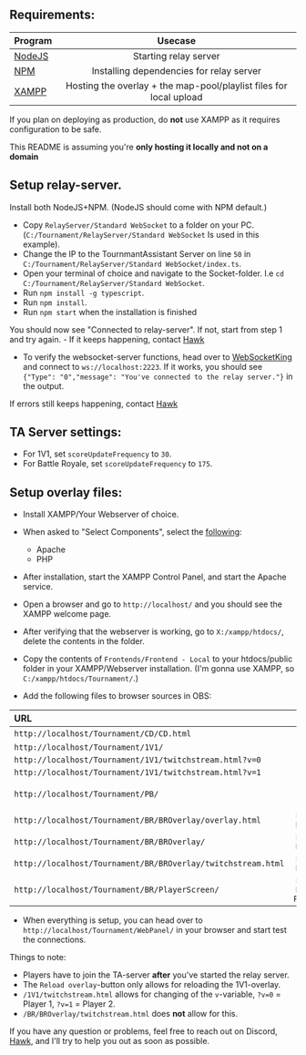 ## Requirements:
| Program | Usecase  |
| :--- | :---: |
| [NodeJS](https://nodejs.org/en/download/) | Starting relay server |
| [NPM](https://docs.npmjs.com/downloading-and-installing-node-js-and-npm) | Installing dependencies for relay server |
| [XAMPP](https://www.apachefriends.org/download.html) | Hosting the overlay + the map-pool/playlist files for local upload |

If you plan on deploying as production, do **not** use XAMPP as it requires configuration to be safe. 

This README is assuming you're **only hosting it locally and not on a domain**

## Setup relay-server.
Install both NodeJS+NPM. (NodeJS should come with NPM default.)

- Copy `RelayServer/Standard WebSocket` to a folder on your PC. (`C:/Tournament/RelayServer/Standard WebSocket` Is used in this example).
- Change the IP to the TournmantAssistant Server on line `50` in `C:/Tournament/RelayServer/Standard WebSocket/index.ts`.
- Open your terminal of choice and navigate to the Socket-folder. I.e `cd C:/Tournament/RelayServer/Standard WebSocket`.
- Run `npm install -g typescript`.
- Run `npm install`.
- Run `npm start` when the installation is finished

You should now see "Connected to relay-server". If not, start from step 1 and try again. - If it keeps happening, contact [Hawk](https://discordapp.com/users/592779895084679188)
- To verify the websocket-server functions, head over to [WebSocketKing](https://websocketking.com/) and connect to `ws://localhost:2223`.
If it works, you should see `{"Type": "0","message": "You've connected to the relay server."}` in the output.

If errors still keeps happening, contact [Hawk](https://discordapp.com/users/592779895084679188)

## TA Server settings:
- For 1V1, set `scoreUpdateFrequency` to `30`.
- For Battle Royale, set `scoreUpdateFrequency` to `175`.

## Setup overlay files:
- Install XAMPP/Your Webserver of choice.
- When asked to "Select Components", select the [following](https://i.imgur.com/eoPJIA9.png): 
    - Apache
    - PHP

- After installation, start the XAMPP Control Panel, and start the Apache service.
- Open a browser and go to `http://localhost/` and you should see the XAMPP welcome page.
- After verifying that the webserver is working, go to `X:/xampp/htdocs/`, delete the contents in the folder.
- Copy the contents of `Frontends/Frontend - Local` to your htdocs/public folder in your XAMPP/Webserver installation. (I'm gonna use XAMPP, so `C:/xampp/htdocs/Tournament/`.)

- Add the following files to browser sources in OBS:

| URL | Scene  | Order | Resolution |
| :--- | :---: | :---: | :---: |
| `http://localhost/Tournament/CD/CD.html` | `CD` | - | `1920x1080`|
| `http://localhost/Tournament/1V1/` | `1V1` | `Top` | `1920x1080`|
| `http://localhost/Tournament/1V1/twitchstream.html?v=0` | `1V1` | `Bottom` | `1920x1080` |
| `http://localhost/Tournament/1V1/twitchstream.html?v=1` | `1V1` | `Bottom` | `1920x1080` |
| `http://localhost/Tournament/PB/` | `Picks and Bans` | `Top` | `1920x1080` |
| `http://localhost/Tournament/BR/BROverlay/overlay.html` | `Battle Royale` | `Top` | `2560x1140` |
| `http://localhost/Tournament/BR/BROverlay/` | `Battle Royale` | `Bottom` | `1920x1080` |
| `http://localhost/Tournament/BR/BROverlay/twitchstream.html` | `Battle Royale` | `Bottom` | `1920x1080` |
| `http://localhost/Tournament/BR/PlayerScreen/` | `Battle Royale Players` | `Top` | `1920x1080` |

- When everything is setup, you can head over to `http://localhost/Tournament/WebPanel/` in your browser and start test the connections.

Things to note:
- Players have to join the TA-server **after** you've started the relay server. 
- The `Reload overlay`-button only allows for reloading the 1V1-overlay.
- `/1V1/twitchstream.html` allows for changing of the `v`-variable, `?v=0` = Player 1, `?v=1` = Player 2.
- `/BR/BROverlay/twitchstream.html` does **not** allow for this.

If you have any question or problems, feel free to reach out on Discord, [Hawk](https://discordapp.com/users/592779895084679188), and I'll try to help you out as soon as possible.
